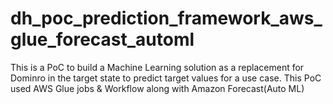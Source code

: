 # dh_poc_prediction_framework_aws_glue_forecast_automl

This is a PoC to build a Machine Learning solution as a replacement for Dominro in the target state to predict target values for a use case. This PoC used AWS Glue jobs & Workflow along with Amazon Forecast(Auto ML)
